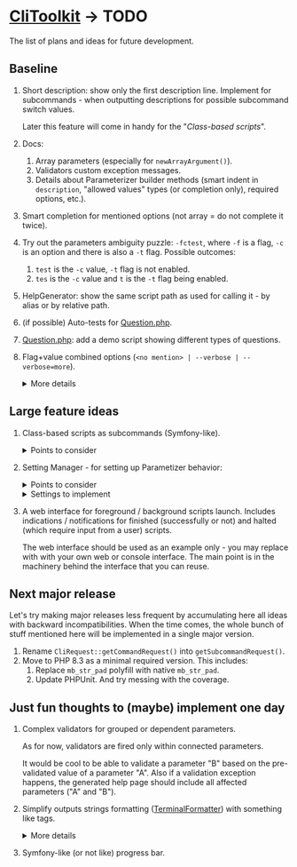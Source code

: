 # [CliToolkit](../README.md) -> TODO

The list of plans and ideas for future development.

## Baseline

1. Short description: show only the first description line.
   Implement for subcommands - when outputting descriptions for possible subcommand switch values.
   
   Later this feature will come in handy for the "_Class-based scripts_".
1. Docs:
    1. Array parameters (especially for `newArrayArgument()`).
    1. Validators custom exception messages.
    1. Details about Parameterizer builder methods
       (smart indent in `description`, "allowed values" types (or completion only), required options, etc.).
1. Smart completion for mentioned options (not array = do not complete it twice).
1. Try out the parameters ambiguity puzzle: `-fctest`, where `-f` is a flag, `-c` is an option and there is
   also a `-t` flag. Possible outcomes:
    1. `test` is the `-c` value, `-t` flag is not enabled.
    1. `tes` is the `-c` value and `t` is the `-t` flag being enabled.
1. HelpGenerator: show the same script path as used for calling it - by alias or by relative path.
1. (if possible) Auto-tests for [Question.php](src%2FQuestion%2FQuestion.php).
1. [Question.php](src%2FQuestion%2FQuestion.php): add a demo script showing different types of questions.
1. Flag+value combined options (`<no mention> | --verbose | --verbose=more`).

   <details>
   <summary>More details</summary>

   Possible states:
    * A parameter is not mentioned: the value is `null` or `false`.
    * A parameter is mentioned as a flag (no specific value): the value is `true` or some default.
    * A parameter is mentioned with a value.

   See also [symfony implementation](https://symfony.com/doc/current/console/input.html#options-with-optional-arguments)
   as an example.

   Points to consider:
    1. Solve the ambiguity:
        * For `-vo` always consider `-v` as an ordinal option (unless it is a flag-only option)
          and `o` as a value for `-v`.
          If `-v` is flag-only, then `o` should be a flag-like (a flag-only or a flag-or-option).
        * `-vv` should not be considered as the same flag mentioned twice (unless it is a flag-only option).
          It is an option `-v` with a value `v`.
        * For `-v more` consider `more` as a value for `-v` (unless `-v` is a flag-only option).
          If you want to pass `more` as an argument value and use flag-or-option `-v` as a flag, specify a double dash:
          `-v -- more`
    1. Show explicitly such an option type on a generated help page.

   Subtasks:
    1. `--help=more` shows hidden parameters (any visibility mask) like internal autocomplete-related
   parameters.

   </details>

## Large feature ideas

1. Class-based scripts as subcommands (Symfony-like).
    <details>
    <summary>Points to consider</summary>

    1. Support different script (subcommand) naming. 
        * Composite names: 2 parts at least - `section:script` (like in Symfony).
          Single named scripts should be allowed too.

          Also try to allow compositions of implement an ability to use any amount of parts (3, 4, ..., N).
        * Support single-named aliases: `cli-toolkit:generate-autocompletion-scripts` is the "main" name for a script,
          that may be also called via `gas` or `generate-completion` aliases.
        * Ensure no names and aliases duplication.
    1. Add built-in subcommand to list all detected scripts with their names and short descriptions.
    1. Detected script names may be accessed as subcommand values by specifying their full names (autocomplete-powered)
       or unambiguous first characters substrings (like in Symfony console) - if there are scripts `clear-cache`
       and `clone-config`, the unambiguous enough substrings are `cle` and `clo` respectively.
        * (like in Symfony) In case of composite names each name substring should be mentioned - for
          `cli-toolkit:generate-autocompletion-scripts` you should specify `c:g`
          (if it is unambiguous enough - there are no other scripts named `c*:g*`).
        * Support showing all available script names via the runner list command (switched on/off by a flag option).
    1. Add a scripts launcher generator that initially stores a path to the CliToolkit engine.
       
       In future, there may also be a path to a settings config file (see the "_Setting manager_" feature below)
       or the config contents itself.
    1. Scripts launcher may detect ordinal Parametizer-based scripts
       (one of the launcher / "_Setting manager_" config settings).
       
       Thoughts about such scripts naming:
        * Generate default names by minimal unambiguous paths.
        * Add a Parametizer config option to set a script name (and aliases). Use it as a way to detect such scripts
          and add those to a launcher available commands list.

    </details>
1. Setting Manager - for setting up Parametizer behavior:
    <details>
    <summary>Points to consider</summary>

    1. Dual setup - manually via a builder or automatically via a JSON(?) config file.
        * A config file path may be specified via a builder inside a script or via a built-in option. The option should
          override the builder setting.
    1. A default config with all settings.
    1. (?) [generate-autocompletion-scripts.php](../tools/cli-toolkit/generate-autocompletion-scripts.php) allows to
       specify a path to a settings config. That path then is added (as a config path hidden option value) for generated
       script aliases - so all script launched by such aliases incorporate that config.
        * Add an ability to override a config path for a particular script launch via an option.

    </details>
    
    <details>
    <summary>Settings to implement</summary>
    
    1. If option short names are case sensitive (`-h` and `-H` may be connected with different options).
       Default state: **in**sensitive.
    1. A short name for built-in `--help` option.
        * It should be possible to specify no short name at all (also, a default state).
        * If there is no reasonable way to set a short name without walking recursively through all subcommand branches,
        implement it as a pre-setup-only setting (must be specified in a Parametizer config constructor).
    </details>
1. A web interface for foreground / background scripts launch. Includes indications / notifications
   for finished (successfully or not) and halted (which require input from a user) scripts.
   
   The web interface should be used as an example only - you may replace with with your own web or console interface.
   The main point is in the machinery behind the interface that you can reuse.

## Next major release

Let's try making major releases less frequent by accumulating here all ideas with backward incompatibilities.
When the time comes, the whole bunch of stuff mentioned here will be implemented in a single major version.

1. Rename `CliRequest::getCommandRequest()` into `getSubcommandRequest()`.
1. Move to PHP 8.3 as a minimal required version. This includes:
    1. Replace `mb_str_pad` polyfill with native `mb_str_pad`.
    2. Update PHPUnit. And try messing with the coverage.

## Just fun thoughts to (maybe) implement one day

1. Complex validators for grouped or dependent parameters.

   As for now, validators are fired only within connected parameters.

   It would be cool to be able to validate a parameter "B" based on the pre-validated value of a parameter "A".
   Also if a validation exception happens, the generated help page should include all affected parameters
   ("A" and "B").
1. Simplify outputs strings formatting ([TerminalFormatter](src/TerminalFormatter.php)) with something like tags.

   <details>
   <summary>More details</summary>

   Something like `"value: '<itemValue>{$value}</itemValue>'"` instead of
   `"value: '" . $errorFormatter->itemValue($value) . "'"`.
   See also [symfony coloring](https://symfony.com/doc/current/console/coloring.html) as an example.

   Points to consider:
    * If formatting is disabled, the tags should be stripped from strings before outputting.
    * Ignore (for formatting or stripping) not supported tags.
    * Create a mean to escape a tag - to output it as is (for instance, as a formatting example).
    * Use this feature to improve current built-in formatting - to simplify and shorten the code.
   </details>
1. Symfony-like (or not like) progress bar.
